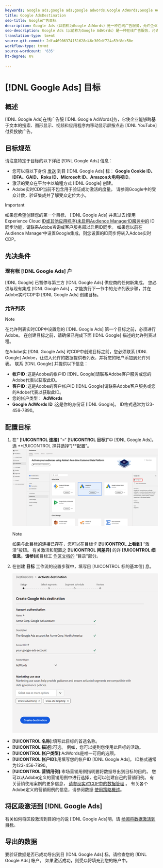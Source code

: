 ```yaml
---
keywords: Google ads;google ads;google adwords;Google AdWords;Google Adwords
title: Google AdsDestination
seo-title: Google广告目标
description: Google Ads（以前称为Google AdWords）是一种在线广告服务，允许企业在基于文本的搜索、图形显示、YouTube视频和应用程序内移动显示中按点击付费广告。
seo-description: Google Ads（以前称为Google AdWords）是一种在线广告服务，允许企业在基于文本的搜索、图形显示、YouTube视频和应用程序内移动显示中按点击付费广告。
translation-type: tm+mt
source-git-commit: 2dfa46906374151628d46c309df724a59f8dc50e
workflow-type: tm+mt
source-wordcount: '635'
ht-degree: 0%

---
```



# [!DNL Google Ads] 目标

## 概述

[!DNL Google Ads]在线广告服 [!DNL Google AdWords]务，它使企业能够跨基于文本的搜索、图形显示、视频和应用程序内移动显示屏按点击 [!DNL YouTube] 付费投放广告。

## 目标规范

请注意特定于目标的以下详细 [!DNL Google Ads] 信息：

* 您可以将以下身份 [发送](../../identity-service/namespaces.md) 到目 [!DNL Google Ads] 标： **Google Cookie ID、IDFA、GAID、Roku ID、Microsoft ID、Amazon火电电视ID**。
* 激活的受众在平台中以编程方式 [!DNL Google] 创建。
* Adobe实时CDP当前不包含用于验证成功激活的度量。 请参阅Google中的受众计数，验证集成并了解受众定位大小。

>[!IMPORTANT]
>
>如果您希望创建您的第一个目标， [!DNL Google Ads] 并且过去(使用Experience Cloud [ID或其他应用程序)未启用Audience ManagerID服务中的](https://docs.adobe.com/content/help/en/id-service/using/id-service-api/methods/idsync.html) ID同步功能，请联系Adobe咨询或客户服务部以启用ID同步。 如果您以前在Audience Manager中设置Google集成，则您设置的ID同步将转入Adobe实时CDP。

## 先决条件

### 现有帐 [!DNL Google Ads] 户

[!DNL Google] 已暂停与第三方 [!DNL Google Ads] 供应商的任何新集成。 您必须与现有集成 [!DNL Google Ads] ，才能执行下一节中的允许列表步骤，并在Adobe实时CDP中 [!DNL Google Ads] 创建目标。

### 允许列表

>[!NOTE]
>
>在允许列表实时CDP中设置您的 [!DNL Google Ads] 第一个目标之前，必须进行Adobe。 在创建目标之前，请确保已完成下面 [!DNL Google] 描述的允许列表过程。

在Adobe实 [!DNL Google Ads] 时CDP中创建目标之前，您必须联系 [!DNL Google] Adobe，让进入允许的数据提供者列表，并将您的帐户添加到允许列表。 联系 [!DNL Google] 并提供以下信息：

* **帐户ID** :这是Adobe的帐户ID [!DNL Google]请联系Adobe客户服务或您的Adobe代表以获取此ID。
* **客户ID** :这是Adobe的客户帐户ID [!DNL Google]请联系Adobe客户服务或您的Adobe代表以获取此ID。
* 您的帐户类型： **AdWords**
* **Google AdWords ID** :这是你的身份证 [!DNL Google]。 ID格式通常为123-456-7890。

## 配置目标

1. 在“ **[!UICONTROL 连接]** ”>“ **[!UICONTROL 目标]**”中 [!DNL Google Ads]，选 **[!UICONTROL 择并选择“]**配置”。
   ![连接Google广告目标](/help/rtcdp/destinations/assets/google-2-destination.png)

   >[!NOTE]
   >
   >如果与此目标的连接已存在，您可以在目标卡 **[!UICONTROL 上看到]** “激活”按钮。 有关激活和配置之 **[!UICONTROL 间差异]** 的详 **[!UICONTROL 细信息，请参]**&#x200B;阅目标工 [作区文档的](/help/rtcdp/destinations/destinations-workspace.md#catalog) “目录”部分。

2. 在创建 **目标** 工作流的设置步骤中，填写目 [!UICONTROL 标的基本信] 息。 <br>

   ![Google Ads的基本信息](/help/rtcdp/destinations/assets/google-2-destination-setup-step.png)
* **[!UICONTROL 名称]**:填写此目标的首选名称。
* **[!UICONTROL 描述]**:可选。 例如，您可以提到您使用此目标的活动。
* **[!UICONTROL 帐户类型]**:AdWords是唯一可用的选项。
* **[!UICONTROL 帐户ID]**:用填写您的帐户ID [!DNL Google Ads]。 ID格式通常为123-456-7890。
* **[!UICONTROL 营销用例]**:市场营销用例指明要将数据导出到目标的目的。 您可以从Adobe定义的营销用例中进行选择，也可以创建自己的营销用例。 有关营销使用案例的更多信息， [请参阅实时CDP中的数据管理](/help/rtcdp/privacy/data-governance-overview.md#destinations) 。 有关各个Adobe定义的营销用例的信息，请参阅数据 [使用策略概述](/help/data-governance/policies/overview.md#core-actions)。

## 将区段激活到 [!DNL Google Ads]

有关如何将区段激活到目的地的说 [!DNL Google Ads]明，请 [参阅将数据激活到目标](/help/rtcdp/destinations/activate-destinations.md)。

## 导出的数据

要验证数据是否已成功导出到目 [!DNL Google Ads] 标，请检查您的 [!DNL Google Ads] 帐户。 如果激活成功，则受众将填充到您的帐户中。